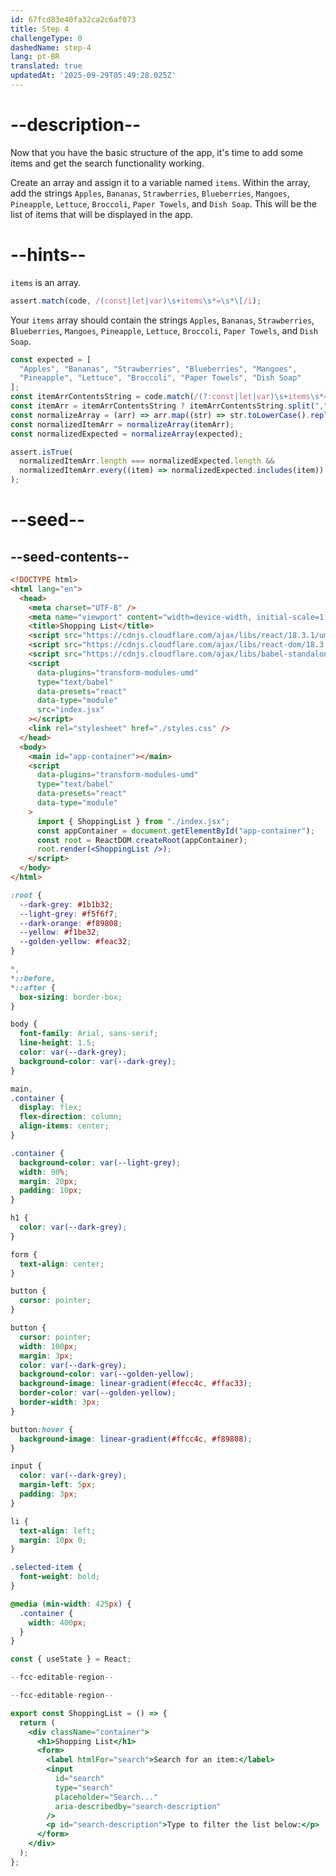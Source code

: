 ```yaml
---
id: 67fcd83e40fa32ca2c6af073
title: Step 4
challengeType: 0
dashedName: step-4
lang: pt-BR
translated: true
updatedAt: '2025-09-29T05:49:28.025Z'
---
```


# --description--

Now that you have the basic structure of the app, it's time to add some items and get the search functionality working.

Create an array and assign it to a variable named `items`. Within the array, add the strings `Apples`, `Bananas`, `Strawberries`, `Blueberries`, `Mangoes`, `Pineapple`, `Lettuce`, `Broccoli`, `Paper Towels`, and `Dish Soap`. This will be the list of items that will be displayed in the app.

# --hints--

`items` is an array.

```js
assert.match(code, /(const|let|var)\s+items\s*=\s*\[/i);
```

Your `items` array should contain the strings `Apples`, `Bananas`, `Strawberries`, `Blueberries`, `Mangoes`, `Pineapple`, `Lettuce`, `Broccoli`, `Paper Towels`, and `Dish Soap`.

```js
const expected = [
  "Apples", "Bananas", "Strawberries", "Blueberries", "Mangoes",
  "Pineapple", "Lettuce", "Broccoli", "Paper Towels", "Dish Soap"
];
const itemArrContentsString = code.match(/(?:const|let|var)\s+items\s*=\s*\[\s*([\s\S]*?)\s*\]/)?.[1] ?? null;
const itemArr = itemArrContentsString ? itemArrContentsString.split(",").map(item => item.replace(/['"]/g, "")) : [];
const normalizeArray = (arr) => arr.map((str) => str.toLowerCase().replace(/\W/g, "")).filter(Boolean);
const normalizedItemArr = normalizeArray(itemArr);
const normalizedExpected = normalizeArray(expected);

assert.isTrue(
  normalizedItemArr.length === normalizedExpected.length &&
  normalizedItemArr.every((item) => normalizedExpected.includes(item))
);
```

# --seed--

## --seed-contents--

```html
<!DOCTYPE html>
<html lang="en">
  <head>
    <meta charset="UTF-8" />
    <meta name="viewport" content="width=device-width, initial-scale=1.0" />
    <title>Shopping List</title>
    <script src="https://cdnjs.cloudflare.com/ajax/libs/react/18.3.1/umd/react.development.min.js"></script>
    <script src="https://cdnjs.cloudflare.com/ajax/libs/react-dom/18.3.1/umd/react-dom.development.min.js"></script>
    <script src="https://cdnjs.cloudflare.com/ajax/libs/babel-standalone/7.26.5/babel.min.js"></script>
    <script
      data-plugins="transform-modules-umd"
      type="text/babel"
      data-presets="react"
      data-type="module"
      src="index.jsx"
    ></script>
    <link rel="stylesheet" href="./styles.css" />
  </head>
  <body>
    <main id="app-container"></main>
    <script
      data-plugins="transform-modules-umd"
      type="text/babel"
      data-presets="react"
      data-type="module"
    >
      import { ShoppingList } from "./index.jsx";
      const appContainer = document.getElementById("app-container");
      const root = ReactDOM.createRoot(appContainer);
      root.render(<ShoppingList />);
    </script>
  </body>
</html>

```

```css
:root {
  --dark-grey: #1b1b32;
  --light-grey: #f5f6f7;
  --dark-orange: #f89808;
  --yellow: #f1be32;
  --golden-yellow: #feac32;
}

*,
*::before,
*::after {
  box-sizing: border-box;
}

body {
  font-family: Arial, sans-serif;
  line-height: 1.5;
  color: var(--dark-grey);
  background-color: var(--dark-grey);
}

main,
.container {
  display: flex;
  flex-direction: column;
  align-items: center;
}

.container {
  background-color: var(--light-grey);
  width: 90%;
  margin: 20px;
  padding: 10px;
}

h1 {
  color: var(--dark-grey);
}

form {
  text-align: center;
}

button {
  cursor: pointer;
}

button {
  cursor: pointer;
  width: 100px;
  margin: 3px;
  color: var(--dark-grey);
  background-color: var(--golden-yellow);
  background-image: linear-gradient(#fecc4c, #ffac33);
  border-color: var(--golden-yellow);
  border-width: 3px;
}

button:hover {
  background-image: linear-gradient(#ffcc4c, #f89808);
}

input {
  color: var(--dark-grey);
  margin-left: 5px;
  padding: 3px;
}

li {
  text-align: left;
  margin: 10px 0;
}

.selected-item {
  font-weight: bold;
}

@media (min-width: 425px) {
  .container {
    width: 400px;
  }
}

```

```jsx
const { useState } = React;

--fcc-editable-region--

--fcc-editable-region--

export const ShoppingList = () => {
  return (
    <div className="container">
      <h1>Shopping List</h1>
      <form>
        <label htmlFor="search">Search for an item:</label>
        <input
          id="search"
          type="search"
          placeholder="Search..."
          aria-describedby="search-description"
        /> 
        <p id="search-description">Type to filter the list below:</p>
      </form>
    </div>
  );
};

```
